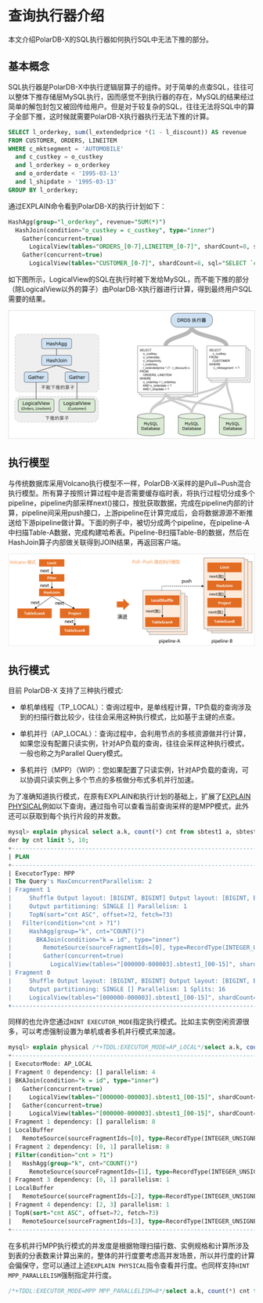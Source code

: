 查询执行器介绍 
============================

本文介绍PolarDB-X的SQL执行器如何执行SQL中无法下推的部分。

基本概念 
-------------------------

SQL执行器是PolarDB-X中执行逻辑层算子的组件。对于简单的点查SQL，往往可以整体下推存储层MySQL执行，因而感觉不到执行器的存在，MySQL的结果经过简单的解包封包又被回传给用户。但是对于较复杂的SQL，往往无法将SQL中的算子全部下推，这时候就需要PolarDB-X执行器执行无法下推的计算。

```sql
SELECT l_orderkey, sum(l_extendedprice *(1 - l_discount)) AS revenue
FROM CUSTOMER, ORDERS, LINEITEM
WHERE c_mktsegment = 'AUTOMOBILE'
  and c_custkey = o_custkey
  and l_orderkey = o_orderkey
  and o_orderdate < '1995-03-13'
  and l_shipdate > '1995-03-13'
GROUP BY l_orderkey;
```

通过EXPLAIN命令看到PolarDB-X的执行计划如下：

```sql
HashAgg(group="l_orderkey", revenue="SUM(*)")
  HashJoin(condition="o_custkey = c_custkey", type="inner")
    Gather(concurrent=true)
      LogicalView(tables="ORDERS_[0-7],LINEITEM_[0-7]", shardCount=8, sql="SELECT `ORDERS`.`o_custkey`, `LINEITEM`.`l_orderkey`, (`LINEITEM`.`l_extendedprice` * (? - `LINEITEM`.`l_discount`)) AS `x` FROM `ORDERS` AS `ORDERS` INNER JOIN `LINEITEM` AS `LINEITEM` ON (((`ORDERS`.`o_orderkey` = `LINEITEM`.`l_orderkey`) AND (`ORDERS`.`o_orderdate` < ?)) AND (`LINEITEM`.`l_shipdate` > ?))")
    Gather(concurrent=true)
      LogicalView(tables="CUSTOMER_[0-7]", shardCount=8, sql="SELECT `c_custkey` FROM `CUSTOMER` AS `CUSTOMER` WHERE (`c_mktsegment` = ?)")
```



如下图所示，LogicalView的SQL在执行时被下发给MySQL，而不能下推的部分（除LogicalView以外的算子）由PolarDB-X执行器进行计算，得到最终用户SQL需要的结果。

![执行器计算](../images/p333378.png)

执行模型 
-------------------------

与传统数据库采用Volcano执行模型不一样，PolarDB-X采样的是Pull\~Push混合执行模型。所有算子按照计算过程中是否需要缓存临时表，将执行过程切分成多个pipeline，pipeline内部采样next()接口，按批获取数据，完成在pipeline内部的计算，pipeline间采用push接口，上游pipeline在计算完成后，会将数据源源不断推送给下游pipeline做计算。下面的例子中，被切分成两个pipeline，在pipeline-A中扫描Table-A数据，完成构建哈希表。Pipeline-B扫描Table-B的数据，然后在HashJoin算子内部做关联得到JOIN结果，再返回客户端。

![执行模型](../images/p333381.png)

执行模式 
-------------------------

目前 PolarDB-X 支持了三种执行模式:

* 单机单线程（TP_LOCAL）：查询过程中，是单线程计算，TP负载的查询涉及到的扫描行数比较少，往往会采用这种执行模式，比如基于主键的点查。

* 单机并行（AP_LOCAL）：查询过程中，会利用节点的多核资源做并行计算，如果您没有配置只读实例，针对AP负载的查询，往往会采样这种执行模式，一般也称之为Parallel Query模式。

* 多机并行（MPP）（WIP）：您如果配置了只读实例，针对AP负载的查询，可以协调只读实例上多个节点的多核做分布式多机并行加速。




为了准确知道执行模式，在原有EXPLAIN和执行计划的基础上，扩展了[EXPLAIN PHYSICAL](../../dev-guide/topics/explain.md)例如以下查询，通过指令可以查看当前查询采样的是MPP模式，此外还可以获取到每个执行片段的并发数。

```sql
mysql> explain physical select a.k, count(*) cnt from sbtest1 a, sbtest1 b where a.id = b.k and a.id > 1000 group by k having cnt > 1300 or
der by cnt limit 5, 10;
+-------------------------------------------------------------------------------------------------------------------------------------------------------------------+
| PLAN                                                                                                                                                              |
+-------------------------------------------------------------------------------------------------------------------------------------------------------------------+
| ExecutorType: MPP                                                                                                                                                 |
| The Query's MaxConcurrentParallelism: 2                                                                                                                           |
| Fragment 1                                                                                                                                                        |
|     Shuffle Output layout: [BIGINT, BIGINT] Output layout: [BIGINT, BIGINT]                                                                                       |
|     Output partitioning: SINGLE [] Parallelism: 1                                                                                                                 |
|     TopN(sort="cnt ASC", offset=?2, fetch=?3)                                                                                                                     |
|   Filter(condition="cnt > ?1")                                                                                                                                    |
|     HashAgg(group="k", cnt="COUNT()")                                                                                                                             |
|       BKAJoin(condition="k = id", type="inner")                                                                                                                   |
|         RemoteSource(sourceFragmentIds=[0], type=RecordType(INTEGER_UNSIGNED id, INTEGER_UNSIGNED k))                                                             |
|         Gather(concurrent=true)                                                                                                                                   |
|           LogicalView(tables="[000000-000003].sbtest1_[00-15]", shardCount=16, sql="SELECT `k` FROM `sbtest1` AS `sbtest1` WHERE ((`k` > ?) AND (`k` IN (...)))") |
| Fragment 0                                                                                                                                                        |
|     Shuffle Output layout: [BIGINT, BIGINT] Output layout: [BIGINT, BIGINT]                                                                                       |
|     Output partitioning: SINGLE [] Parallelism: 1 Splits: 16                                                                                                      |
|     LogicalView(tables="[000000-000003].sbtest1_[00-15]", shardCount=16, sql="SELECT `id`, `k` FROM `sbtest1` AS `sbtest1` WHERE (`id` > ?)")                     |
+-------------------------------------------------------------------------------------------------------------------------------------------------------------------+
```



同样的也允许您通过`HINT EXECUTOR_MODE`指定执行模式。比如主实例空闲资源很多，可以考虑强制设置为单机或者多机并行模式来加速。

```sql
mysql> explain physical /*+TDDL:EXECUTOR_MODE=AP_LOCAL*/select a.k, count(*) cnt from sbtest1 a, sbtest1 b where a.id = b.k and a.id > 1000 group by k having cnt > 1300 order by cnt limit 5, 10;                                                                                                                                                     |
+-------------------------------------------------------------------------------------------------------------------------------------------------------------+
| ExecutorMode: AP_LOCAL                                                                                                                                      |
| Fragment 0 dependency: [] parallelism: 4                                                                                                                    |
| BKAJoin(condition="k = id", type="inner")                                                                                                                   |
|   Gather(concurrent=true)                                                                                                                                   |
|     LogicalView(tables="[000000-000003].sbtest1_[00-15]", shardCount=16, sql="SELECT `id`, `k` FROM `sbtest1` AS `sbtest1` WHERE (`id` > ?)")               |
|   Gather(concurrent=true)                                                                                                                                   |
|     LogicalView(tables="[000000-000003].sbtest1_[00-15]", shardCount=16, sql="SELECT `k` FROM `sbtest1` AS `sbtest1` WHERE ((`k` > ?) AND (`k` IN (...)))") |
| Fragment 1 dependency: [] parallelism: 8                                                                                                                    |
| LocalBuffer                                                                                                                                                 |
|   RemoteSource(sourceFragmentIds=[0], type=RecordType(INTEGER_UNSIGNED id, INTEGER_UNSIGNED k, INTEGER_UNSIGNED k0))                                        |
| Fragment 2 dependency: [0, 1] parallelism: 8                                                                                                                |
| Filter(condition="cnt > ?1")                                                                                                                                |
|   HashAgg(group="k", cnt="COUNT()")                                                                                                                         |
|     RemoteSource(sourceFragmentIds=[1], type=RecordType(INTEGER_UNSIGNED id, INTEGER_UNSIGNED k, INTEGER_UNSIGNED k0))                                      |
| Fragment 3 dependency: [0, 1] parallelism: 1                                                                                                                |
| LocalBuffer                                                                                                                                                 |
|   RemoteSource(sourceFragmentIds=[2], type=RecordType(INTEGER_UNSIGNED k, BIGINT cnt))                                                                      |
| Fragment 4 dependency: [2, 3] parallelism: 1                                                                                                                |
| TopN(sort="cnt ASC", offset=?2, fetch=?3)                                                                                                                   |
|   RemoteSource(sourceFragmentIds=[3], type=RecordType(INTEGER_UNSIGNED k, BIGINT cnt))                                                                      |
+-------------------------------------------------------------------------------------------------------------------------------------------------------------+
```



在多机并行MPP执行模式的并发度是根据物理扫描行数、实例规格和计算所涉及到表的分表数来计算出来的，整体的并行度要考虑高并发场景，所以并行度的计算会偏保守，您可以通过上述`EXPLAIN PHYSICAL`指令查看并行度。也同样支持`HINT MPP_PARALLELISM`强制指定并行度。

```sql
/*+TDDL:EXECUTOR_MODE=MPP MPP_PARALLELISM=8*/select a.k, count(*) cnt from sbtest1 a, sbtest1 b where a.id = b.k and a.id > 1000 group by k having cnt > 1300 order by cnt limit 5, 10;
```




